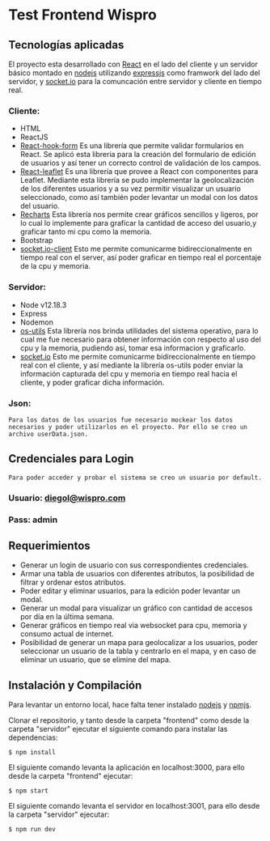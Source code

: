 # Test Frontend Wispro

## Tecnologías aplicadas
El proyecto esta desarrollado con [React](https://reactjs.org/) en el lado del cliente y un servidor básico montado en [nodejs](https://nodejs.org/) utilizando [expressjs](http://expressjs.com/) como framwork del lado del servidor, y [socket.io](https://socket.io/) para la comuncación entre servidor y cliente en tiempo real.  

### Cliente:
* HTML
* ReactJS
* [React-hook-form](https://react-hook-form.com/)
    Es una librería que permite validar formularios en React. Se aplicó esta libreria para la creación del formulario de edición de usuarios y así tener un correcto control de validación de los campos. 
* [React-leaflet](https://react-leaflet.js.org/)
    Es una librería que provee a React con componentes para Leaflet. Mediante esta librería se pudo implementar la geolocalización de los diferentes usuarios y a su vez permitir visualizar un usuario seleccionado, como así también poder levantar un modal con los datos del usuario.
* [Recharts](https://recharts.org/en-US)
    Esta librería nos permite crear gráficos sencillos y ligeros, por lo cual lo implemente para graficar la cantidad de acceso del usuario,y graficar tanto mi cpu como la memoria.     
* Bootstrap
* [socket.io-client](https://socket.io/docs/v4/client-installation/)
    Esto me permite comunicarme bidireccionalmente en tiempo real con el server, así poder graficar en tiempo real el porcentaje de la cpu y memoria. 

### Servidor:
* Node v12.18.3
* Express
* Nodemon
* [os-utils](https://github.com/oscmejia/os-utils)
    Esta librería nos brinda utilidades del sistema operativo, para lo cual me fue necesario para obtener información con respecto al uso del cpu y la memoria, pudiendo así, tomar esa informacion y graficarlo.
* [socket.io](https://socket.io/)
    Esto me permite comunicarme bidireccionalmente en tiempo real con el cliente, y así mediante la librería os-utils poder enviar la información capturada del cpu y memoria en tiempo real hacia el cliente, y poder graficar dicha información. 

### Json:
    Para los datos de los usuarios fue necesario mockear los datos necesarios y poder utilizarlos en el proyecto. Por ello se creo un archivo userData.json.

## Credenciales para Login
    Para poder acceder y probar el sistema se creo un usuario por default.
### Usuario: diegol@wispro.com
### Pass: admin

## Requerimientos
- Generar un login de usuario con sus correspondientes credenciales.
- Armar una tabla de usuarios con diferentes atributos, la posibilidad de filtrar y ordenar estos atributos.
- Poder editar y eliminar usuarios, para la edición poder levantar un modal.
- Generar un modal para visualizar un gráfico con cantidad de accesos por día en la última semana.
- Generar gráficos en tiempo real via websocket para cpu, memoria y consumo actual de internet.
- Posibilidad de generar un mapa para geolocalizar a los usuarios, poder seleccionar un usuario de la tabla y centrarlo en el mapa, y en caso de eliminar un usuario, que se elimine del mapa.

## Instalación y Compilación

Para levantar un entorno local, hace falta tener instalado [nodejs](https://nodejs.org/) y [npmjs](https://www.npmjs.com/).

Clonar el repositorio, y tanto desde la carpeta "frontend" como desde la carpeta "servidor" ejecutar el siguiente comando para instalar las dependencias:

    $ npm install

El siguiente comando levanta la aplicación en localhost:3000, para ello desde la carpeta "frontend" ejecutar:

    $ npm start

El siguiente comando levanta el servidor en localhost:3001, para ello desde la carpeta "servidor" ejecutar:

    $ npm run dev